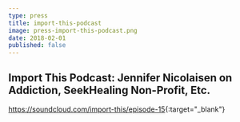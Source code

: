 ```yaml
---
type: press
title: import-this-podcast
image: press-import-this-podcast.png
date: 2018-02-01
published: false
---
```


## Import This Podcast: Jennifer Nicolaisen on Addiction, SeekHealing Non-Profit, Etc.

<https://soundcloud.com/import-this/episode-15>{:target="_blank"}

